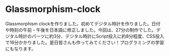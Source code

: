 # Glassmorphism-clock
Glassmorphism clockを作りました。初めてデジタル時計を作りました。日付や時刻の午前・午後を日本語に修正しました。今回は、27分の制作でした。デジタル時計のパーツに約3分、デジタル時計にScript投入に約8分程度、CSS投入で16分かかりました。是日皆さんも作ってみてください！プログラミングの学習にもなります。
